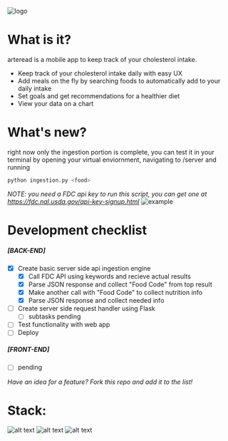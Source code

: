 ![logo](https://i.imgur.com/lw6P8yt.png)

# What is it?
arteread is a mobile app to keep track of your cholesterol intake. 

  - Keep track of your cholesterol intake daily with easy UX
  - Add meals on the fly by searching foods to automatically add to your daily intake
  - Set goals and get recommendations for a healthier diet
  - View your data on a chart

# What's new?
right now only the ingestion portion is complete, you can test it in your terminal by opening 
your virtual enviornment, navigating to /server and running 
```python
python ingestion.py <food>
```
*NOTE: you need a FDC api key to run this script, you can get one at https://fdc.nal.usda.gov/api-key-signup.html*
![example](https://i.imgur.com/9QKlxA1.png)

# Development checklist
##### [BACK-END]
- [X] Create basic server side api ingestion engine
  - [X] Call FDC API using keywords and recieve actual results
  - [X] Parse JSON response and collect "Food Code" from top result
  - [X] Make another call with "Food Code" to collect nutrition info
  - [X] Parse JSON response and collect needed info
- [ ] Create server side request handler using Flask
  - [ ] subtasks pending
- [ ] Test functionality with web app
- [ ] Deploy 
##### [FRONT-END]
- [ ] pending

*Have an idea for a feature? Fork this repo and add it to the list!*
 
# Stack:

![alt text][flask_logo] ![alt text][python_logo] ![alt text][swift_logo]

[flask_logo]: https://i.imgur.com/AwtdvZ8.png "Flask"
[python_logo]: https://cdn4.iconfinder.com/data/icons/logos-and-brands/512/267_Python_logo-128.png "Python"
[swift_logo]: https://cdn4.iconfinder.com/data/icons/logos-and-brands/512/332_Swift_logo-128.png "Swift"
